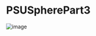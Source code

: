 # PSUSpherePart3

![image](https://github.com/user-attachments/assets/4ddce4d2-acbc-4520-95c6-6f0bdf0b6ce5)
